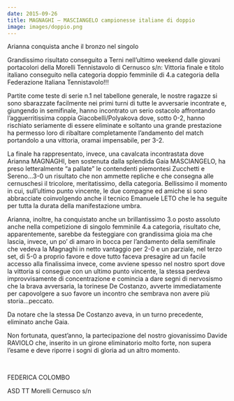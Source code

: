 ```yaml
---
date: 2015-09-26
title: MAGNAGHI – MASCIANGELO campionesse italiane di doppio
image: images/doppio.png
---
```


Arianna conquista anche il bronzo nel singolo

Grandissimo risultato conseguito a Terni nell’ultimo weekend dalle giovani portacolori della Morelli Tennistavolo di Cernusco s/n: Vittoria finale e titolo italiano conseguito nella categoria doppio femminile di 4.a categoria della Federazione Italiana Tennistavolo!!!

Partite come teste di serie n.1 nel tabellone generale, le nostre ragazze si sono sbarazzate facilmente nei primi turni di tutte le avversarie incontrate e, giungendo in semifinale, hanno incontrato un serio ostacolo affrontando l’agguerritissima coppia Giacobelli/Polyakova dove, sotto 0-2, hanno rischiato seriamente di essere eliminate e soltanto una grande prestazione ha permesso loro di ribaltare completamente l’andamento del match portandolo a una vittoria, oramai impensabile, per 3-2.

La finale ha rappresentato, invece, una cavalcata incontrastata dove Arianna MAGNAGHI, ben sostenuta dalla splendida Gaia MASCIANGELO, ha preso letteralmente “a pallate” le contendenti piemontesi  Zucchetti e Sereno…3-0 un risultato che non ammette repliche e che consegna alle cernuschesi il tricolore, meritatissimo, della categoria. Bellissimo il momento in cui, sull’ultimo punto vincente, le due compagne ed amiche si sono abbracciate coinvolgendo anche il tecnico Emanuele LETO che le ha seguite per tutta la durata della manifestazione umbra.


Arianna, inoltre, ha conquistato anche un brillantissimo 3.o posto assoluto anche nella competizione di singolo femminile 4.a categoria, risultato che, apparentemente, sarebbe da festeggiare con grandissima gioia ma che lascia, invece, un po’ di amaro in bocca per l’andamento della semifinale che vedeva la Magnaghi in netto vantaggio per 2-0 e un parziale, nel terzo set, di 5-0 a proprio favore e dove tutto faceva presagire ad un facile accesso alla finalissima invece, come avviene spesso nel nostro sport dove la vittoria si consegue con un ultimo punto vincente, la stessa perdeva improvvisamente di concentrazione e comincia a dare segni di nervosismo che la brava avversaria, la torinese De Costanzo, avverte immediatamente per capovolgere a suo favore un incontro che sembrava non avere più storia…peccato.

Da notare che la stessa De Costanzo aveva, in un turno precedente, eliminato anche Gaia.

Non fortunata, quest’anno, la partecipazione del nostro giovanissimo Davide RAVIOLO che, inserito in un girone eliminatorio molto forte, non supera l’esame e deve riporre i sogni di gloria ad un altro momento.

​


FEDERICA COLOMBO

ASD TT Morelli Cernusco s/n

